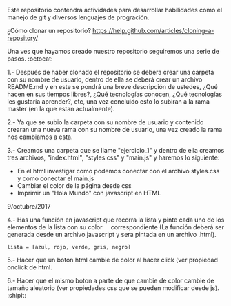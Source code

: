 Este repositorio contendra actividades para desarrollar habilidades como el manejo de git y diversos lenguajes de progración.

¿Cómo clonar un repositorio? https://help.github.com/articles/cloning-a-repository/

Una ves que hayamos creado nuestro repositorio seguiremos una serie de pasos. :octocat:

1.- Después de haber clonado el repositorio se debera crear una carpeta con su nombre de usuario, dentro de ella se deberá crear un archivo README.md y en este se pondrá una breve descripción de ustedes, ¿Qué hacen en sus tiempos libres?, ¿Qué tecnologías conocen, ¿Qué tecnologías les gustaría aprender?, etc, una vez concluido esto lo subiran a la rama master (en la que estan actualmente).

2.- Ya que se subio la carpeta con su nombre de usuario y contenido crearan una nueva rama con su nombre de usuario, una vez creado la rama nos cambiamos a esta.

3.- Creamos una carpeta que se llame "ejercicio_1" y dentro de ella creamos tres archivos, "index.html", "styles.css" y "main.js" y haremos lo siguiente:

- En el html investigar como podemos conectar con el archivo styles.css y como conectar el main.js
  
- Cambiar el color de la página desde css
  
- Imprimir un "Hola Mundo" con javascript en HTML

9/octubre/2017

4.- Has una función en javascript que recorra la lista y pinte cada uno de los elementos de la lista con su color      correspondiente (La función deberá ser generada desde un archivo javascript y sera pintada en un archivo .html).

    lista = [azul, rojo, verde, gris, negro]
    
5.- Hacer que un boton html cambie de color al hacer click (ver propiedad onclick de html.

6.- Hacer que el mismo boton a parte de que cambie de color cambie de tamaño aleatorio (ver propiedades css que se pueden modificar desde js).  :shipit:
